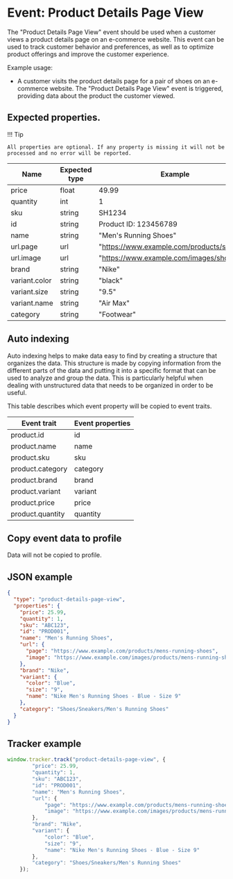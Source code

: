 # Event: Product Details Page View

The "Product Details Page View" event should be used when a customer views a product details page on an e-commerce
website. This event can be used to track customer behavior and preferences, as well as to optimize product offerings and
improve the customer experience.

Example usage:

* A customer visits the product details page for a pair of shoes on an e-commerce website. The "Product Details Page
  View" event is triggered, providing data about the product the customer viewed.

## Expected properties.

!!! Tip

    All properties are optional. If any property is missing it will not be processed and no error will be reported.

| Name          | Expected type   | Example                                                                 |
|---------------|-----------------|-------------------------------------------------------------------------|
| price         | float           | 49.99         |
| quantity      | int             | 1     |
| sku           | string          | SH1234           |
| id            | string          | Product ID: 123456789        |
| name          | string          | "Men's Running Shoes"        |
| url.page      | url             |"https://www.example.com/products/shoes"     |
| url.image     | url             |    "https://www.example.com/images/shoes.jpg"  |
| brand         | string          | "Nike"      |
| variant.color | string          | "black"|
| variant.size  | string          |    "9.5" |
| variant.name  | string          | "Air Max"  |
| category      | string          | "Footwear"     |

## Auto indexing

Auto indexing helps to make data easy to find by creating a structure that organizes the data. This structure is made by
copying information from the different parts of the data and putting it into a specific format that can be used to
analyze and group the data. This is particularly helpful when dealing with unstructured data that needs to be organized
in order to be useful.

This table describes which event property will be copied to event traits.

| Event trait      | Event properties   |
|------------------|--------------------|
| product.id       | id                 |
| product.name     | name               |
| product.sku      | sku                |
| product.category | category           |
| product.brand    | brand              |
| product.variant  | variant            |
| product.price    | price              |
| product.quantity | quantity           | 

## Copy event data to profile

Data will not be copied to profile.

## JSON example

```json
{
  "type": "product-details-page-view",
  "properties": {
    "price": 25.99,
    "quantity": 1,
    "sku": "ABC123",
    "id": "PROD001",
    "name": "Men's Running Shoes",
    "url": {
      "page": "https://www.example.com/products/mens-running-shoes",
      "image": "https://www.example.com/images/products/mens-running-shoes"
    },
    "brand": "Nike",
    "variant": {
      "color": "Blue",
      "size": "9",
      "name": "Nike Men's Running Shoes - Blue - Size 9"
    },
    "category": "Shoes/Sneakers/Men's Running Shoes"
  }
}
```

## Tracker example

```javascript
window.tracker.track("product-details-page-view", {
        "price": 25.99,
        "quantity": 1,
        "sku": "ABC123",
        "id": "PROD001",
        "name": "Men's Running Shoes",
        "url": {
            "page": "https://www.example.com/products/mens-running-shoes",
            "image": "https://www.example.com/images/products/mens-running-shoes"
        },
        "brand": "Nike",
        "variant": {
            "color": "Blue",
            "size": "9",
            "name": "Nike Men's Running Shoes - Blue - Size 9"
        },
        "category": "Shoes/Sneakers/Men's Running Shoes"
    });
```